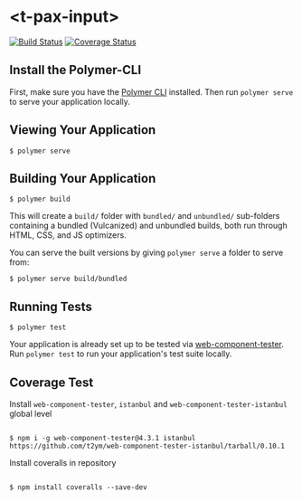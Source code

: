 # \<t-pax-input\>


[![Build Status](https://travis-ci.org/RohiteeK/t-search57.svg?branch=master)](https://travis-ci.org/RohiteeK/t-search57)  [![Coverage Status](https://coveralls.io/repos/github/RohiteeK/t-search57/badge.svg)](https://coveralls.io/github/RohiteeK/t-search57)

## Install the Polymer-CLI

First, make sure you have the [Polymer CLI](https://www.npmjs.com/package/polymer-cli) installed. Then run `polymer serve` to serve your application locally.

## Viewing Your Application

```
$ polymer serve
```

## Building Your Application

```
$ polymer build
```

This will create a `build/` folder with `bundled/` and `unbundled/` sub-folders
containing a bundled (Vulcanized) and unbundled builds, both run through HTML,
CSS, and JS optimizers.

You can serve the built versions by giving `polymer serve` a folder to serve
from:

```
$ polymer serve build/bundled
```

## Running Tests

```
$ polymer test
```

Your application is already set up to be tested via [web-component-tester](https://github.com/Polymer/web-component-tester). Run `polymer test` to run your application's test suite locally.



## Coverage Test


Install `web-component-tester`, `istanbul` and `web-component-tester-istanbul` global level

```

$ npm i -g web-component-tester@4.3.1 istanbul https://github.com/t2ym/web-component-tester-istanbul/tarball/0.10.1
```

Install coveralls in repository

```

$ npm install coveralls --save-dev

```

